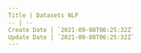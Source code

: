 ```yaml
---
Title | Datasets NLP
-- | --
Create Date | `2021-09-08T06:25:32Z`
Update Date | `2021-09-08T06:25:32Z`
---
```


